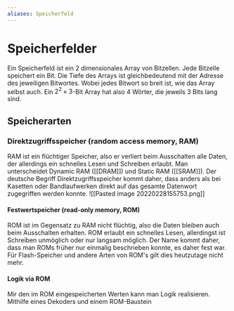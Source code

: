 ```yaml
---
aliases: Speicherfeld
---
```

# Speicherfelder
Ein Speicherfeld ist ein 2 dimensionales Array von Bitzellen. Jede Bitzelle speichert ein Bit.
Die Tiefe des Arrays ist gleichbedeutend mit der Adresse des jeweiligen Bitwortes. Wobei jedes Bitwort so breit ist, wie das Array selbst auch.
Ein $2^2 \times 3$-Bit Array hat also 4 Wörter, die jeweils 3 Bits lang sind.
## Speicherarten
### Direktzugriffsspeicher (random access memory, RAM)
RAM ist ein flüchtiger Speicher, also er verliert beim Ausschalten alle Daten, der allerdings ein schnelles Lesen und Schreiben erlaubt. Man unterscheidet Dynamic RAM ([[DRAM]]) und Static RAM ([[SRAM]]).
Der deutsche Begriff Direktzugriffsspeicher kommt daher, dass anders als bei Kasetten oder Bandlaufwerken direkt auf das gesamte Datenwort zugegriffen werden konnte.
![[Pasted image 20220228155753.png]]
#### Festwertspeicher (read-only memory, ROM)
ROM ist im Gegensatz zu RAM nicht flüchtig, also die Daten bleiben auch beim Ausschalten erhalten. ROM erlaubt ein schnelles Lesen, allerdingst ist Schreiben unmöglich oder nur langsam möglich. 
Der Name kommt daher, dass man ROMs früher nur einmalig beschrieben konnte, es daher fest war. Für Flash-Speicher und andere Arten von ROM's gilt dies heutzutage nicht mehr.
#### Logik via ROM
Mir den im ROM eingespeicherten Werten kann man Logik realisieren. Mithilfe eines Dekoders und einem ROM-Baustein